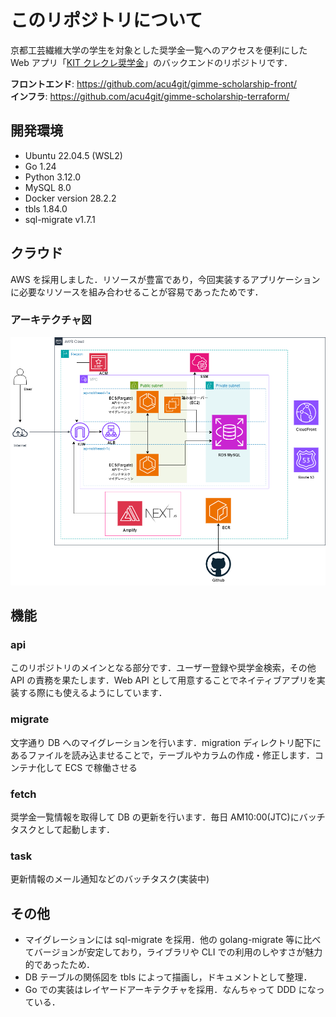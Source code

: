# このリポジトリについて

京都工芸繊維大学の学生を対象とした奨学金一覧へのアクセスを便利にした Web アプリ「[KIT クレクレ奨学金](https://www.kit-gimme-scholarship.com/)」のバックエンドのリポジトリです．

**フロントエンド**: https://github.com/acu4git/gimme-scholarship-front/<br>
**インフラ**: https://github.com/acu4git/gimme-scholarship-terraform/

## 開発環境

- Ubuntu 22.04.5 (WSL2)
- Go 1.24
- Python 3.12.0
- MySQL 8.0
- Docker version 28.2.2
- tbls 1.84.0
- sql-migrate v1.7.1

## クラウド

AWS を採用しました．リソースが豊富であり，今回実装するアプリケーションに必要なリソースを組み合わせることが容易であったためです．

### アーキテクチャ図

![gs-architecture-ver2](クレクレ奨学金_aws02.png)

## 機能

### api

このリポジトリのメインとなる部分です．ユーザー登録や奨学金検索，その他 API の責務を果たします．Web API として用意することでネイティブアプリを実装する際にも使えるようにしています．

### migrate

文字通り DB へのマイグレーションを行います．migration ディレクトリ配下にあるファイルを読み込ませることで，テーブルやカラムの作成・修正します．コンテナ化して ECS で稼働させる

### fetch

奨学金一覧情報を取得して DB の更新を行います．毎日 AM10:00(JTC)にバッチタスクとして起動します．

### task

更新情報のメール通知などのバッチタスク(実装中)

## その他

- マイグレーションには sql-migrate を採用．他の golang-migrate 等に比べてバージョンが安定しており，ライブラリや CLI での利用のしやすさが魅力的であったため．
- DB テーブルの関係図を tbls によって描画し，ドキュメントとして整理．
- Go での実装はレイヤードアーキテクチャを採用．なんちゃって DDD になっている．
